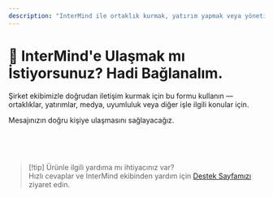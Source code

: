 ```yaml
---
description: "InterMind ile ortaklık kurmak, yatırım yapmak veya yönetim ekibimize ulaşmak mı istiyorsunuz? İş talepleri, medya istekleri veya hukuki konular için bu formu kullanın."
---
```


# 🤝 InterMind'e Ulaşmak mı İstiyorsunuz? Hadi Bağlanalım.

Şirket ekibimizle doğrudan iletişim kurmak için bu formu kullanın —  
ortaklıklar, yatırımlar, medya, uyumluluk veya diğer işle ilgili konular için.

Mesajınızın doğru kişiye ulaşmasını sağlayacağız.

<br>

<ContactForm
  formStyle="margin: 1rem auto;"  
  categoryLabel="Bizimle iletişime geçme nedeniniz nedir?"  
  categoryPlaceholderText="Konunuzu seçin..."  
  messageLabel="Mesaj (isteğe bağlı)"  
  messagePlaceholderText="Dikkate almamızı istediğiniz ilgili geçmiş bilgileri, zaman çizelgelerini veya bağlamı paylaşın."  
  buttonText="Mesajınızı gönderin"  
  :services="[
    'Bir ortaklık keşfetmek istiyorum',
    'Yatırım yapmakla ilgileniyorum',
    'Medya veya PR sorgulamam var',
    'Hukuki veya uyumluluk konularım var',
    'Kötüye kullanım veya suistimal bildirmek istiyorum',
    'Başka bir şey'
  ]"
/>

<br>

> [!tip] Ürünle ilgili yardıma mı ihtiyacınız var?  
> Hızlı cevaplar ve InterMind ekibinden yardım için [Destek Sayfamızı](../help) ziyaret edin.